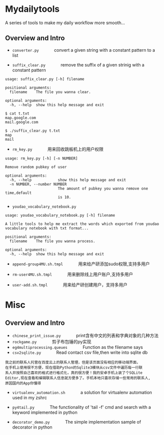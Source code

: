# Mydailytools
A series of tools to make my daily workflow more smooth...  

## Overview and Intro
- `converter.py` &emsp;&emsp;&emsp; convert a given string with a constant pattern to a list

- `suffix_clear.py` &emsp;&emsp;&emsp; remove the suffix of a given strinig with a constant pattern
```
usage: suffix_clear.py [-h] filename

positional arguments:
  filename    The file you wanna clear.

optional arguments:
  -h, --help  show this help message and exit

$ cat t.txt
map.google.com
mail.google.com

$ ./suffix_clear.py t.txt
map
mail
```  

- `rm_key.py` &emsp;&emsp;&emsp; 用来回收跳板机上的用户权限  
```
usage: rm_key.py [-h] [-n NUMBER]

Remove random pubkey of user

optional arguments:
  -h, --help            show this help message and exit
  -n NUMBER, --number NUMBER
                        The amount of pubkey you wanna remove one time,default
                        is 10.
```

- `youdao_vocabulary_notebook.py`
```
usage: youdao_vocabulary_notebook.py [-h] filename

A little tools to help me extract the words which exported from youdao
vocabulary notebook with txt format...

positional arguments:
  filename    The file you wanna process.

optional arguments:
  -h, --help  show this help message and exit
```

- `append-group4MU.sh.tmpl` &emsp;&emsp;&emsp; 用来给产研添加sudo权限,支持多用户  

- `rm-user4MU.sh.tmpl` &emsp;&emsp;&emsp; 用来删除线上用户账户,支持多用户  

- `user-add.sh.tmpl` &emsp;&emsp;&emsp; 用来给产研创建用户，支持多用户         

# Misc

## Overview and Intro
- `chinese_print_issue.py` &emsp;&emsp;&emsp; print含有中文的列表和字典对象的几种方法
- `rockgame.py` &emsp;&emsp;&emsp; 剪子布包锤的py实现
- `eg4multiprocessing.queues` &emsp;&emsp;&emsp; Function as the filename says
- `csv2sqlite.py` &emsp;&emsp;&emsp; Read contact csv file,then write into sqlite db
```
我之前的联系人托管在百度云上的联系人管理，但是该页面没有相应的移动端界面，
在手机上使用很不方便，现在借助Python的Sqlite3模块从csv文件中遍历每一行联
系人并按照自己喜欢的格式进行格式化，真的很方便！我的安卓手机上装了个SQLite
Editor,现在查看和编辑联系人信息就方便多了。手机本地只喜欢存储一些常用的联系人,  
原因国内的App你懂得
```
- `virtualenv_automation.sh` &emsp;&emsp;&emsp; a solution for virtualenv automation used in my zshrc  

- `py4tail.py` &emsp;&emsp;&emsp; The functionality of 'tail -f' cmd and search with a keyword implemented in python  

- `decorator_demo.py` &emsp;&emsp;&emsp; The simple implementation sample of
  decorator in python

